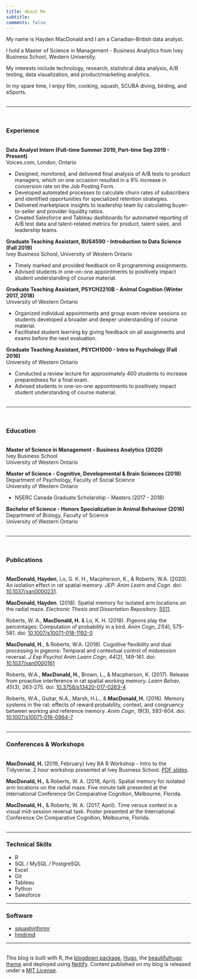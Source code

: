 ```yaml
---
title: About Me
subtitle:
comments: false
---
```


My name is Hayden MacDonald and I am a Canadian-British data analyst.  

I hold a Master of Science in Management - Business Analytics from Ivey Business School, Western University.  

My interests include technology, research, statistical data analysis, A/B testing, data visualization, and product/marketing analytics.  

In my spare time, I enjoy film, cooking, squash, SCUBA diving, birding, and eSports.  
&nbsp;

-------
&nbsp;  
### Experience
&nbsp;  
**Data Analyst Intern (Full-time Summer 2019, Part-time Sep 2019 - Present)**  
Voices.com, London, Ontario  

- Designed, monitored, and delivered final analysis of A/B tests to product managers, which on one occasion resulted in a 9% increase  in conversion rate on the Job Posting Form.  
- Developed automated processes to calculate churn rates of subscribers and identified opportunities for specialized retention strategies.  
- Delivered marketplace insights to leadership team by calculating buyer-to-seller and provider liquidity ratios.  
- Created Salesforce and Tableau dashboards for automated reporting of A/B test data and talent-related metrics for product, talent sales, and leadership teams.  
  
**Graduate Teaching Assistant, BUS4590 - Introduction to Data Science (Fall 2019)**  
Ivey Business School, University of Western Ontario  

- Timely marked and provided feedback on R programming assignments.  
- Advised students in one-on-one appointments to positively impact student understanding of course material.  
  
**Graduate Teaching Assistant, PSYCH2210B - Animal Cognition (Winter 2017, 2018)**  
University of Western Ontario  

- Organized individual appointments and group exam review sessions so students developed a broader and deeper understanding of course material.  
- Facilitated student learning by giving feedback on all assignments and exams before the next evaluation.  
  
**Graduate Teaching Assistant, PSYCH1000 - Intro to Psychology (Fall 2016)**  
University of Western Ontario  

- Conducted a review lecture for approximately 400 students to increase preparedness for a final exam.  
- Advised students in one-on-one appointments to positively impact student understanding of course material.  
&nbsp;  

-------
&nbsp;  
### Education
&nbsp;  
**Master of Science in Management - Business Analytics (2020)**  
Ivey Business School  
University of Western Ontario  

**Master of Science - Cognitive, Developmental & Brain Sciences (2018)**  
Department of Psychology, Faculty of Social Science  
University of Western Ontario  

- NSERC Canada Graduate Scholarship - Masters (2017 - 2018)  
  
**Bachelor of Science - Honors Specialization in Animal Behaviour (2016)**  
Department of Biology, Faculty of Science  
University of Western Ontario  
&nbsp;  

-------
&nbsp;  
### Publications  
&nbsp;  
**MacDonald, Hayden**, Lo, G. K. H., Macpherson, K., & Roberts, W.A. (2020). An isolation effect in rat spatial memory. *JEP: Anim Learn and Cogn*. doi: <a href="https://psycnet.apa.org/record/2019-72853-001" target="_blank">10.1037/xan0000231</a>.

**MacDonald, Hayden**. (2018). Spatial memory for isolated arm locations on the radial maze. *Electronic Thesis and Dissertation Repository*. <a href="https://ir.lib.uwo.ca/etd/5511" target="_blank">5511</a>.  

Roberts, W. A., **MacDonald, H.** & Lo, K. H. (2018). Pigeons play the percentages: Computation of probability in a bird. *Anim Cogn*, *21*(4), 575-581. doi: <a href="https://link.springer.com/article/10.1007%2Fs10071-018-1192-0" target="_blank">10.1007/s10071-018-1192-0</a>

**MacDonald, H.**, & Roberts, W.A. (2018). Cognitive flexibility and dual processing in pigeons: Temporal and contextual control of midsession reversal. *J Exp Psychol Anim Learn Cogn*, *44*(2), 149-161. doi: <a href="http://psycnet.apa.org/record/2018-07553-001" target="_blank">10.1037/xan0000161</a>

Roberts, W.A., **MacDonald, H.**, Brown, L., & Macpherson, K. (2017). Release from proactive interference in rat spatial working memory. *Learn Behav*, *45*(3), 263-275. doi: <a href="https://link.springer.com/article/10.3758%2Fs13420-017-0263-4" target="_blank">10.3758/s13420-017-0263-4</a>

Roberts, W.A., Guitar, N.A., Marsh, H.L., & **MacDonald, H.** (2016). Memory systems in the rat: effects of reward probability, context, and congruency between working and reference memory. *Anim Cogn*, *19*(3), 593-604. doi: <a href="https://link.springer.com/article/10.1007%2Fs10071-016-0964-7" target="_blank">10.1007/s10071-016-0964-7</a>  
&nbsp;  

-------

### Conferences & Workshops
&nbsp;  
**MacDonald, H.** (2019, February) Ivey BA R Workshop - Intro to the Tidyverse. 2 hour workshop presented at Ivey Business School. <a href="https://drive.google.com/file/d/1lW2JloOUYSpNkdT8xwR84ZDXGClAJrf5/view?usp=sharing" target="_blank">PDF slides</a>.

**MacDonald, H.**, & Roberts, W. A. (2018, April). Spatial memory for isolated arm locations on the radial maze. Five minute talk presented at the International Conference On Comparative Cognition, Melbourne, Florida.

**MacDonald, H.**, & Roberts, W. A. (2017, April). Time versus context in a visual mid-session reversal task. Poster presented at the International Conference On Comparative Cognition, Melbourne, Florida.  
&nbsp;  

----

### Technical Skills  

- R
- SQL / MySQL / PostgreSQL
- Excel
- Git
- Tableau
- Python
- Salesforce

----

### Software

- <a href="https://github.com/HaydenMacDonald/squashinformr" target="_blank">squashinformr</a>
- <a href="https://needleinthehay.ca/hmdrmd/" target="_blank">hmdrmd</a>

----
&nbsp;  
This blog is built with R, the <a href="https://github.com/rstudio/blogdown" target="_blank">blogdown package</a>, <a href="https://gohugo.io/" target="_blank">Hugo</a>, the <a href="https://themes.gohugo.io/beautifulhugo/" target="_blank">beautifulhugo theme</a> and deployed using <a href="https://www.netlify.com/" target="_blank">Netlify</a>. Content published on my blog is released under a <a href="https://github.com/HaydenMacDonald/needle-in-the-hay/blob/master/LICENSE" target="_blank">MIT License</a>.  
&nbsp;  
  